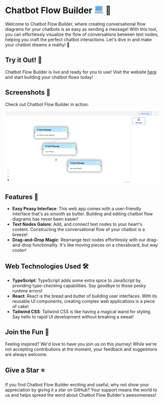 # Chatbot Flow Builder <img src="./public/favicon.svg" alt="Screenshot" style="width:30px;"> 💬

Welcome to Chatbot Flow Builder, where creating conversational flow diagrams for your chatbots is as easy as sending a message! With this tool, you can effortlessly visualize the flow of conversations between text nodes, helping you craft the perfect chatbot interactions. Let's dive in and make your chatbot dreams a reality! 🎉

## Try it Out! 🚀

Chatbot Flow Builder is live and ready for you to use! Visit the website [here](https://chatbot-flow-builder-mocha.vercel.app/) and start building your chatbot flows today!

## Screenshots 📸

Check out Chatbot Flow Builder in action:

![ScreenshotGIF](./public/screenshot/ScreenshotGIF.gif)

## Features 🚀

- **Easy Peasy Interface**: This web app comes with a user-friendly interface that's as smooth as butter. Building and editing chatbot flow diagrams has never been easier!
- **Text Nodes Galore**: Add, and connect text nodes to your heart's content. Constructing the conversational flow of your chatbot is a breeze!
- **Drag-and-Drop Magic**: Rearrange text nodes effortlessly with our drag-and-drop functionality. It's like moving pieces on a chessboard, but way cooler!

## Web Technologies Used 🛠️

- **TypeScript**: TypeScript adds some extra spice to JavaScript by providing type-checking capabilities. Say goodbye to those pesky runtime errors!
- **React**: React is the bread and butter of building user interfaces. With its reusable UI components, creating complex web applications is a piece of cake!
- **Tailwind CSS**: Tailwind CSS is like having a magical wand for styling. Say hello to rapid UI development without breaking a sweat!

## Join the Fun 🎉

Feeling inspired? We'd love to have you join us on this journey! While we're not accepting contributions at the moment, your feedback and suggestions are always welcome.

## Give a Star ⭐

If you find Chatbot Flow Builder exciting and useful, why not show your appreciation by giving it a star on GitHub? Your support means the world to us and helps spread the word about Chatbot Flow Builder's awesomeness!
